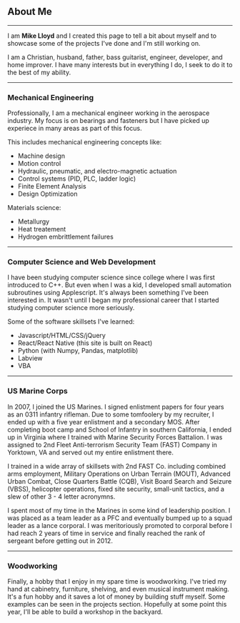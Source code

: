## About Me
---
<!-- ![me](/src/images/me_main.jpeg "Me") -->
I am **Mike Lloyd** and I created this page to tell a bit about myself and to showcase some of the projects I've done and I'm still working on.

I am a Christian, husband, father, bass guitarist, engineer, developer, and home improver. I have many interests but in everything I do, I seek to do it to the best of my ability.


---
### Mechanical Engineering
Professionally, I am a mechanical engineer working in the aerospace industry. My focus is on bearings and fasteners but I have picked up experiece in many areas as part of this focus.

This includes mechanical engineering concepts like:
- Machine design
- Motion control
- Hydraulic, pneumatic, and electro-magnetic actuation
- Control systems (PID, PLC, ladder logic)
- Finite Element Analysis
- Design Optimization

Materials science:
- Metallurgy
- Heat treatement
- Hydrogen embrittlement failures

---
### Computer Science and Web Development
I have been studying computer science since college where I was first introduced to C++. But even when I was a kid, I developed small automation subroutines using Applescript. It's always been something I've been interested in. It wasn't until I began my professional career that I started studying computer science more seriously.

Some of the software skillsets I've learned:
- Javascript/HTML/CSS/jQuery
- React/React Native (this site is built on React)
- Python (with Numpy, Pandas, matplotlib)
- Labview
- VBA

---
### US Marine Corps
In 2007, I joined the US Marines. I signed enlistment papers for four years as an 0311 infantry rifleman. Due to some tomfoolery by my recruiter, I ended up with a five year enlistment and a secondary MOS. After completing boot camp and School of Infantry in southern California, I ended up in Virginia where I trained with Marine Security Forces Battalion. I was assigned to 2nd Fleet Anti-terrorism Security Team (FAST) Company in Yorktown, VA and served out my entire enlistment there. 

I trained in a wide array of skillsets with 2nd FAST Co. including combined arms employment, Military Operations on Urban Terrain (MOUT), Advanced Urban Combat, Close Quarters Battle (CQB), Visit Board Search and Seizure (VBSS), helicopter operations, fixed site security, small-unit tactics, and a slew of other 3 - 4 letter acronymns.

I spent most of my time in the Marines in some kind of leadership position. I was placed as a team leader as a PFC and eventually bumped up to a squad leader as a lance corporal. I was meritoriously promoted to corporal before I had reach 2 years of time in service and finally reached the rank of sergeant before getting out in 2012.

---
### Woodworking
Finally, a hobby that I enjoy in my spare time is woodworking. I've tried my hand at cabinetry, furniture, shelving, and even musical instrument making. It's a fun hobby and it saves a lot of money by building stuff myself. Some examples can be seen in the projects section. Hopefully at some point this year, I'll be able to build a workshop in the backyard.